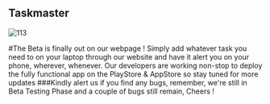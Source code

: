 ## Taskmaster

![113](https://cloud.githubusercontent.com/assets/21318849/21054603/58472ef0-be54-11e6-9987-8a9314aab15d.jpg)

#The Beta is finally out on our webpage ! 
Simply add whatever task you need to on your laptop through our website and have it alert you on your phone, wherever, whenever.
Our developers are working non-stop to deploy the fully functional app on the PlayStore & AppStore so stay tuned for more updates
###Kindly alert us if you find any bugs, remember, we're still in Beta Testing Phase and a couple of bugs still remain, Cheers ! 
